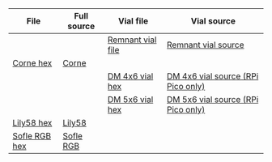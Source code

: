 | File           | Full source | Vial file | Vial source |
| --------------| ----------- | ----------- | ----------- |
|  |  | [Remnant vial file ](https://github.com/ergohaven/vial-qmk/releases)|[Remnant vial source](https://github.com/ergohaven/vial-qmk/tree/vial/keyboards/ergohaven/remnant/keymaps/vial) |  [Velvet vial file ](https://github.com/ergohaven/keymap_hub/tree/main/velvet)|[Velvet vial source](https://github.com/ergohaven/vial-qmk/tree/vial/keyboards/ergohaven/velvet/keymaps/vial) |
| [Corne hex](https://github.com/ergohaven/keymap_hub/tree/main/corne)| [Corne](https://github.com/ergohaven/qmk_firmware/tree/master/keyboards/crkbd/keymaps/eh) | 
|  |  | [DM 4x6 vial hex](https://github.com/ergohaven/keymap_hub/tree/main/dm-4x6)| [DM 4x6 vial source (RPi Pico only)](https://github.com/ergohaven/vial-qmk/tree/vial/keyboards/ergohaven/4x6/keymaps/vial) |
|  |  | [DM 5x6 vial hex ](https://github.com/ergohaven/keymap_hub/tree/main/dm-5x6)|[DM 5x6 vial source (RPi Pico only)](https://github.com/ergohaven/vial-qmk/tree/vial/keyboards/ergohaven/dm5x6/keymaps/vial) |
| [Lily58 hex](https://github.com/ergohaven/keymap_hub/tree/main/lily58)| [Lily58](https://github.com/ergohaven/qmk_firmware/tree/master/keyboards/lily58/keymaps/eh) |
| [Sofle RGB hex](https://github.com/ergohaven/keymap_hub/tree/main/sofle)| [Sofle RGB](https://github.com/ergohaven/qmk_firmware/tree/master/keyboards/sofle/keymaps/ehrgb) |
